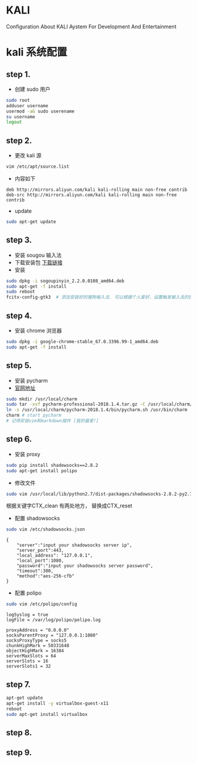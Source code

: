 # KALI
 Configuration About KALI Aystem For Development And Entertainment
# kali 系统配置


## step 1.

- 创建 sudo 用户
```bash
sudo root
adduser username
usermod -aG sudo userename
su username
logout

```

## step 2.
- 更改 kali 源
```bash
vim /etc/apt/source.list

```
- 内容如下
```angular2html
deb http://mirrors.aliyun.com/kali kali-rolling main non-free contrib
deb-src http://mirrors.aliyun.com/kali kali-rolling main non-free contrib

```
- update 
```bash
sudo apt-get update

```
## step 3.
- 安装 sougou 输入法
- 下载安装包 [下载链接](https://pinyin.sogou.com/linux/)
- 安装
```bash
sudo dpkg -i sogoupinyin_2.2.0.0108_amd64.deb
sudo apt-get -f install
sudo reboot
fcitx-config-gtk3  # 添加安装好的搜狗输入法. 可以根据个人爱好，设置触发输入法的按键， 个人喜欢用shift键

```

## step 4.
- 安装 chrome 浏览器
```bash
sudo dpkg -i google-chrome-stable_67.0.3396.99-1_amd64.deb
sudo apt-get -f install

```

## step 5.
- 安装 pycharm
- [官网地址](http://www.jetbrains.com/pycharm/)
```bash
sudo mkdir /usr/local/charm
sudo tar -xvf pycharm-professional-2018.1.4.tar.gz -C /usr/local/charm/
ln -s /usr/local/charm/pycharm-2018.1.4/bin/pycharm.sh /usr/bin/charm
charm # start pycharm
# 记得安装vim和markdown插件 [我的最爱!]

```

## step 6.
- 安装 proxy
```bash
sudo pip install shadowsocks==2.8.2
sudo apt-get install polipo

```
- 修改文件
```bash
sudo vim /usr/local/lib/python2.7/dist-packages/shadowsocks-2.8.2-py2.7.egg/shadowsocks/crypto/openssl.py
```

<p>
根据关键字CTX_clean 有两处地方， 替换成CTX_reset
</p>

- 配置 shadowsocks
```bash
sudo vim /etc/shadowsocks.json
```

```angular2html
{
    "server":"input your shadowsocks server ip",
    "server_port":443,
    "local_address": "127.0.0.1",
    "local_port":1080,
    "password":"input your shadowsocks server password",
    "timeout":300,
    "method":"aes-256-cfb"
}

```

- 配置 polipo
```bash
sudo vim /etc/polipo/config
```
```angular2html
logSyslog = true
logFile = /var/log/polipo/polipo.log
      
proxyAddress = "0.0.0.0"  
socksParentProxy = "127.0.0.1:1080"  
socksProxyType = socks5  
chunkHighMark = 50331648  
objectHighMark = 16384  
serverMaxSlots = 64  
serverSlots = 16  
serverSlots1 = 32

```


## step 7.
```bash
apt-get update
apt-get install -y virtualbox-guest-x11
reboot
sudo apt-get install virtualbox
```
## step 8.
## step 9.
